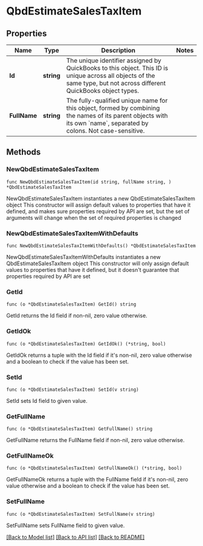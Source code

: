 # QbdEstimateSalesTaxItem

## Properties

Name | Type | Description | Notes
------------ | ------------- | ------------- | -------------
**Id** | **string** | The unique identifier assigned by QuickBooks to this object. This ID is unique across all objects of the same type, but not across different QuickBooks object types. | 
**FullName** | **string** | The fully-qualified unique name for this object, formed by combining the names of its parent objects with its own &#x60;name&#x60;, separated by colons. Not case-sensitive. | 

## Methods

### NewQbdEstimateSalesTaxItem

`func NewQbdEstimateSalesTaxItem(id string, fullName string, ) *QbdEstimateSalesTaxItem`

NewQbdEstimateSalesTaxItem instantiates a new QbdEstimateSalesTaxItem object
This constructor will assign default values to properties that have it defined,
and makes sure properties required by API are set, but the set of arguments
will change when the set of required properties is changed

### NewQbdEstimateSalesTaxItemWithDefaults

`func NewQbdEstimateSalesTaxItemWithDefaults() *QbdEstimateSalesTaxItem`

NewQbdEstimateSalesTaxItemWithDefaults instantiates a new QbdEstimateSalesTaxItem object
This constructor will only assign default values to properties that have it defined,
but it doesn't guarantee that properties required by API are set

### GetId

`func (o *QbdEstimateSalesTaxItem) GetId() string`

GetId returns the Id field if non-nil, zero value otherwise.

### GetIdOk

`func (o *QbdEstimateSalesTaxItem) GetIdOk() (*string, bool)`

GetIdOk returns a tuple with the Id field if it's non-nil, zero value otherwise
and a boolean to check if the value has been set.

### SetId

`func (o *QbdEstimateSalesTaxItem) SetId(v string)`

SetId sets Id field to given value.


### GetFullName

`func (o *QbdEstimateSalesTaxItem) GetFullName() string`

GetFullName returns the FullName field if non-nil, zero value otherwise.

### GetFullNameOk

`func (o *QbdEstimateSalesTaxItem) GetFullNameOk() (*string, bool)`

GetFullNameOk returns a tuple with the FullName field if it's non-nil, zero value otherwise
and a boolean to check if the value has been set.

### SetFullName

`func (o *QbdEstimateSalesTaxItem) SetFullName(v string)`

SetFullName sets FullName field to given value.



[[Back to Model list]](../README.md#documentation-for-models) [[Back to API list]](../README.md#documentation-for-api-endpoints) [[Back to README]](../README.md)


